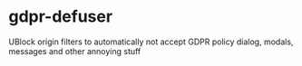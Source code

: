 # gdpr-defuser
UBlock origin filters to automatically not accept GDPR policy dialog, modals, messages and other annoying stuff
